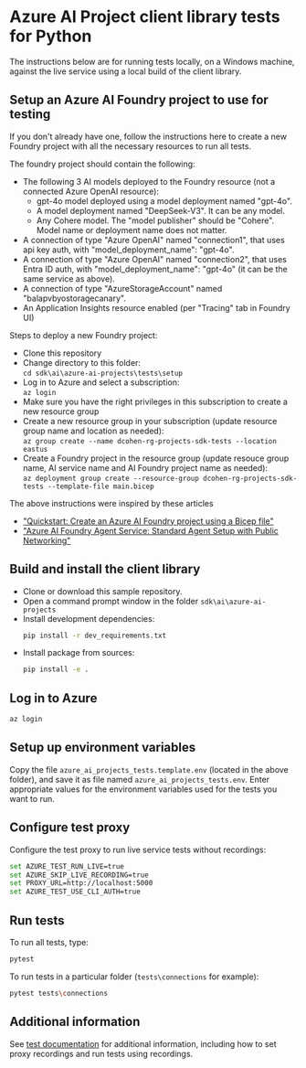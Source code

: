 # Azure AI Project client library tests for Python

The instructions below are for running tests locally, on a Windows machine, against the live service using a local build of the client library.

## Setup an Azure AI Foundry project to use for testing

If you don't already have one, follow the instructions here to create a new Foundry project with all the necessary resources to run all tests.

The foundry project should contain the following:

* The following 3 AI models deployed to the Foundry resource (not a connected Azure OpenAI resource):
  * gpt-4o model deployed using a model deployment named "gpt-4o".
  * A model deployment named "DeepSeek-V3". It can be any model.
  * Any Cohere model. The  "model publisher" should be "Cohere". Model name or deployment name does not matter.
* A connection of type "Azure OpenAI" named "connection1", that uses api key auth, with  "model_deployment_name": "gpt-4o".
* A connection of type "Azure OpenAI" named "connection2", that uses Entra ID auth, with "model_deployment_name": "gpt-4o" (it can be the same service as above).
* A connection of type "AzureStorageAccount" named "balapvbyostoragecanary".
* An Application Insights resource enabled (per "Tracing" tab in Foundry UI)

Steps to deploy a new Foundry project:

* Clone this repository
* Change directory to this folder:<br>
`cd sdk\ai\azure-ai-projects\tests\setup`
* Log in to Azure and select a subscription:<br>
`az login`
* Make sure you have the right privileges in this subscription to create a new resource group
* Create a new resource group in your subscription (update resource group name and location as needed):<br>
`az group create --name dcohen-rg-projects-sdk-tests --location eastus`
* Create a Foundry project in the resource group (update resouce group name, AI service name and AI Foundry project name as needed):<br>
`az deployment group create --resource-group dcohen-rg-projects-sdk-tests --template-file main.bicep`

The above instructions were inspired by these articles
* ["Quickstart: Create an Azure AI Foundry project using a Bicep file"](https://learn.microsoft.com/azure/ai-foundry/how-to/create-azure-ai-project-template)
* ["Azure AI Foundry Agent Service: Standard Agent Setup with Public Networking"](https://github.com/azure-ai-foundry/foundry-samples/tree/main/samples/microsoft/infrastructure-setup/41-standard-agent-setup)

## Build and install the client library

- Clone or download this sample repository.
- Open a command prompt window in the folder `sdk\ai\azure-ai-projects`
- Install development dependencies:
    ```bash
    pip install -r dev_requirements.txt
    ```
- Install package from sources:
    ```bash
    pip install -e .
    ```

## Log in to Azure

```bash
az login
```

## Setup up environment variables

Copy the file `azure_ai_projects_tests.template.env` (located in the above folder), and save it as file named `azure_ai_projects_tests.env`.
Enter appropriate values for the environment variables used for the tests you want to run.

## Configure test proxy

Configure the test proxy to run live service tests without recordings:

```bash
set AZURE_TEST_RUN_LIVE=true
set AZURE_SKIP_LIVE_RECORDING=true
set PROXY_URL=http://localhost:5000
set AZURE_TEST_USE_CLI_AUTH=true
```

## Run tests

To run all tests, type:

```bash
pytest
```

To run tests in a particular folder (`tests\connections` for example):

```bash
pytest tests\connections
```

## Additional information

See [test documentation](https://github.com/Azure/azure-sdk-for-python/blob/main/doc/dev/tests.md) for additional information, including how to set proxy recordings and run tests using recordings.
